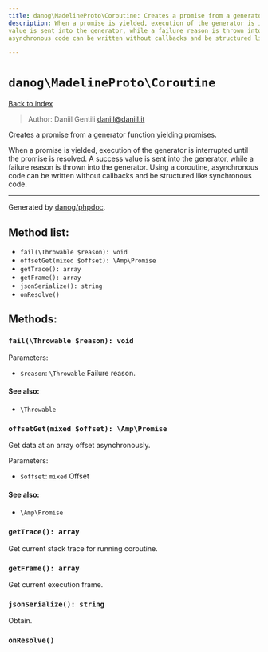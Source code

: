 ```yaml
---
title: danog\MadelineProto\Coroutine: Creates a promise from a generator function yielding promises.
description: When a promise is yielded, execution of the generator is interrupted until the promise is resolved. A success
value is sent into the generator, while a failure reason is thrown into the generator. Using a coroutine,
asynchronous code can be written without callbacks and be structured like synchronous code.

---
```

# `danog\MadelineProto\Coroutine`
[Back to index](../../index.md)

> Author: Daniil Gentili <daniil@daniil.it>  
  

Creates a promise from a generator function yielding promises.  

When a promise is yielded, execution of the generator is interrupted until the promise is resolved. A success
value is sent into the generator, while a failure reason is thrown into the generator. Using a coroutine,
asynchronous code can be written without callbacks and be structured like synchronous code.


---
Generated by [danog/phpdoc](https://phpdoc.daniil.it).  
## Method list:
* `fail(\Throwable $reason): void`
* `offsetGet(mixed $offset): \Amp\Promise`
* `getTrace(): array`
* `getFrame(): array`
* `jsonSerialize(): string`
* `onResolve()`

## Methods:
### `fail(\Throwable $reason): void`




Parameters:
* `$reason`: `\Throwable` Failure reason.  


#### See also: 
* `\Throwable`




### `offsetGet(mixed $offset): \Amp\Promise`

Get data at an array offset asynchronously.


Parameters:
* `$offset`: `mixed` Offset  


#### See also: 
* `\Amp\Promise`




### `getTrace(): array`

Get current stack trace for running coroutine.



### `getFrame(): array`

Get current execution frame.



### `jsonSerialize(): string`

Obtain.



### `onResolve()`





